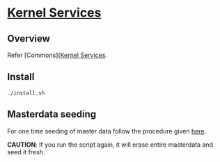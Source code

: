 # [Kernel Services](https://docs.mosip.io/1.2.0/modules/commons)

## Overview
Refer [Commons]([Kernel Services](https://docs.mosip.io/1.2.0/modules/commons).

## Install 
```
./install.sh
```
## Masterdata seeding
For one time seeding of master data follow the procedure given [here](masterdata/README.md). 

**CAUTION**: If you run the script again, it will erase entire masterdata and seed it fresh.




